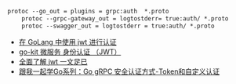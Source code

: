 ```protobuf
protoc --go_out = plugins = grpc:auth  *.proto
    protoc --grpc-gateway_out = logtostderr= true:auth/ *.proto
    protoc --swagger_out = logtostderr = true:auth/ *.proto
```

- [在 GoLang 中使用 jwt 进行认证](https://www.cnblogs.com/flipped/p/12973557.html)
- [go-kit 微服务 身份认证 （JWT）](https://www.hwholiday.com/2020/go_kit_v3/)
- [全面了解 jwt 一文足已](https://zhuanlan.zhihu.com/p/70275218)
- [跟我一起学Go系列：Go gRPC 安全认证方式-Token和自定义认证](https://www.cnblogs.com/rickiyang/p/14989375.html)